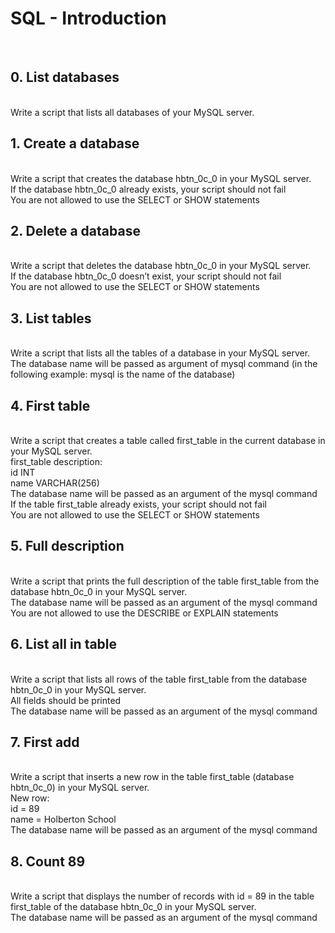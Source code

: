 <h1>SQL - Introduction</h1>
<br>
<h2>0. List databases</h2>
<br>
Write a script that lists all databases of your MySQL server.
<br>
<h2>1. Create a database</h2>
<br>
Write a script that creates the database hbtn_0c_0 in your MySQL server.
<br>
If the database hbtn_0c_0 already exists, your script should not fail
<br>You are not allowed to use the SELECT or SHOW statements
<br>
<h2>2. Delete a database</h2>
<br>
Write a script that deletes the database hbtn_0c_0 in your MySQL server.
<br>
If the database hbtn_0c_0 doesn’t exist, your script should not fail
<br>
You are not allowed to use the SELECT or SHOW statements
<br>
<h2>3. List tables</h2>
<br>
Write a script that lists all the tables of a database in your MySQL server.
<br>
The database name will be passed as argument of mysql command (in the following example: mysql is the name of the database)<br>
<h2>4. First table</h2>
<br>
Write a script that creates a table called first_table in the current database in your MySQL server.
<br>
first_table description:<br>
id INT<br>
name VARCHAR(256)<br>
The database name will be passed as an argument of the mysql command<br>
If the table first_table already exists, your script should not fail<br>
You are not allowed to use the SELECT or SHOW statements<br>
<h2>5. Full description</h2>
<br>
Write a script that prints the full description of the table first_table from the database hbtn_0c_0 in your MySQL server.
<br>
The database name will be passed as an argument of the mysql command<br>
You are not allowed to use the DESCRIBE or EXPLAIN statements<br>
<h2>6. List all in table</h2>
<br>
Write a script that lists all rows of the table first_table from the database hbtn_0c_0 in your MySQL server.
<br>
All fields should be printed<br>
The database name will be passed as an argument of the mysql command<br>
<h2>7. First add</h2>
<br>
Write a script that inserts a new row in the table first_table (database hbtn_0c_0) in your MySQL server.
<br>
New row:<br>
id = 89<br>
name = Holberton School<br>
The database name will be passed as an argument of the mysql command<br>
<h2>8. Count 89</h2>
<br>
Write a script that displays the number of records with id = 89 in the table first_table of the database hbtn_0c_0 in your MySQL server.
<br>
The database name will be passed as an argument of the mysql command<br>
